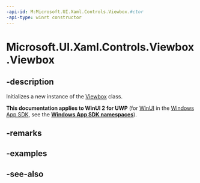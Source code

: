 ```yaml
---
-api-id: M:Microsoft.UI.Xaml.Controls.Viewbox.#ctor
-api-type: winrt constructor
---
```


<!-- Method syntax
public Viewbox()
-->

# Microsoft.UI.Xaml.Controls.Viewbox.Viewbox

## -description
Initializes a new instance of the [Viewbox](viewbox.md) class.

**This documentation applies to WinUI 2 for UWP** (for [WinUI](/windows/apps/winui/winui3/) in the [Windows App SDK](/windows/apps/windows-app-sdk/), see the **[Windows App SDK namespaces](/windows/windows-app-sdk/api/winrt/)**).

## -remarks

## -examples

## -see-also
